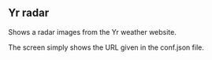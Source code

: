 ## Yr radar

Shows a radar images from the Yr weather website. 

The screen simply shows the URL given in the conf.json file.


